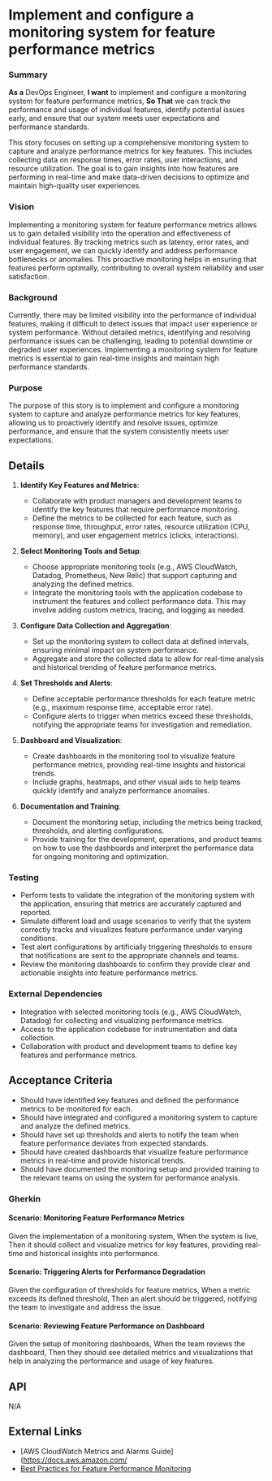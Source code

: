 
# Implement and configure a monitoring system for feature performance metrics
### Summary
**As a** DevOps Engineer, **I want** to implement and configure a monitoring system for feature performance metrics, **So That** we can track the performance and usage of individual features, identify potential issues early, and ensure that our system meets user expectations and performance standards.

This story focuses on setting up a comprehensive monitoring system to capture and analyze performance metrics for key features. This includes collecting data on response times, error rates, user interactions, and resource utilization. The goal is to gain insights into how features are performing in real-time and make data-driven decisions to optimize and maintain high-quality user experiences.

### Vision
Implementing a monitoring system for feature performance metrics allows us to gain detailed visibility into the operation and effectiveness of individual features. By tracking metrics such as latency, error rates, and user engagement, we can quickly identify and address performance bottlenecks or anomalies. This proactive monitoring helps in ensuring that features perform optimally, contributing to overall system reliability and user satisfaction.

### Background
Currently, there may be limited visibility into the performance of individual features, making it difficult to detect issues that impact user experience or system performance. Without detailed metrics, identifying and resolving performance issues can be challenging, leading to potential downtime or degraded user experiences. Implementing a monitoring system for feature metrics is essential to gain real-time insights and maintain high performance standards.

### Purpose
The purpose of this story is to implement and configure a monitoring system to capture and analyze performance metrics for key features, allowing us to proactively identify and resolve issues, optimize performance, and ensure that the system consistently meets user expectations.

## Details
1. **Identify Key Features and Metrics**:
    - Collaborate with product managers and development teams to identify the key features that require performance monitoring.
    - Define the metrics to be collected for each feature, such as response time, throughput, error rates, resource utilization (CPU, memory), and user engagement metrics (clicks, interactions).

2. **Select Monitoring Tools and Setup**:
    - Choose appropriate monitoring tools (e.g., AWS CloudWatch, Datadog, Prometheus, New Relic) that support capturing and analyzing the defined metrics.
    - Integrate the monitoring tools with the application codebase to instrument the features and collect performance data. This may involve adding custom metrics, tracing, and logging as needed.

3. **Configure Data Collection and Aggregation**:
    - Set up the monitoring system to collect data at defined intervals, ensuring minimal impact on system performance.
    - Aggregate and store the collected data to allow for real-time analysis and historical trending of feature performance metrics.

4. **Set Thresholds and Alerts**:
    - Define acceptable performance thresholds for each feature metric (e.g., maximum response time, acceptable error rate).
    - Configure alerts to trigger when metrics exceed these thresholds, notifying the appropriate teams for investigation and remediation.

5. **Dashboard and Visualization**:
    - Create dashboards in the monitoring tool to visualize feature performance metrics, providing real-time insights and historical trends.
    - Include graphs, heatmaps, and other visual aids to help teams quickly identify and analyze performance anomalies.

6. **Documentation and Training**:
    - Document the monitoring setup, including the metrics being tracked, thresholds, and alerting configurations.
    - Provide training for the development, operations, and product teams on how to use the dashboards and interpret the performance data for ongoing monitoring and optimization.

### Testing
- Perform tests to validate the integration of the monitoring system with the application, ensuring that metrics are accurately captured and reported.
- Simulate different load and usage scenarios to verify that the system correctly tracks and visualizes feature performance under varying conditions.
- Test alert configurations by artificially triggering thresholds to ensure that notifications are sent to the appropriate channels and teams.
- Review the monitoring dashboards to confirm they provide clear and actionable insights into feature performance metrics.

### External Dependencies
- Integration with selected monitoring tools (e.g., AWS CloudWatch, Datadog) for collecting and visualizing performance metrics.
- Access to the application codebase for instrumentation and data collection.
- Collaboration with product and development teams to define key features and performance metrics.

## Acceptance Criteria
- Should have identified key features and defined the performance metrics to be monitored for each.
- Should have integrated and configured a monitoring system to capture and analyze the defined metrics.
- Should have set up thresholds and alerts to notify the team when feature performance deviates from expected standards.
- Should have created dashboards that visualize feature performance metrics in real-time and provide historical trends.
- Should have documented the monitoring setup and provided training to the relevant teams on using the system for performance analysis.

### Gherkin
#### Scenario: Monitoring Feature Performance Metrics
Given the implementation of a monitoring system,
When the system is live,
Then it should collect and visualize metrics for key features, providing real-time and historical insights into performance.

#### Scenario: Triggering Alerts for Performance Degradation
Given the configuration of thresholds for feature metrics,
When a metric exceeds its defined threshold,
Then an alert should be triggered, notifying the team to investigate and address the issue.

#### Scenario: Reviewing Feature Performance on Dashboard
Given the setup of monitoring dashboards,
When the team reviews the dashboard,
Then they should see detailed metrics and visualizations that help in analyzing the performance and usage of key features.

## API
N/A

## External Links
- [AWS CloudWatch Metrics and Alarms Guide](https://docs.aws.amazon.com/
- [Best Practices for Feature Performance Monitoring](#)
